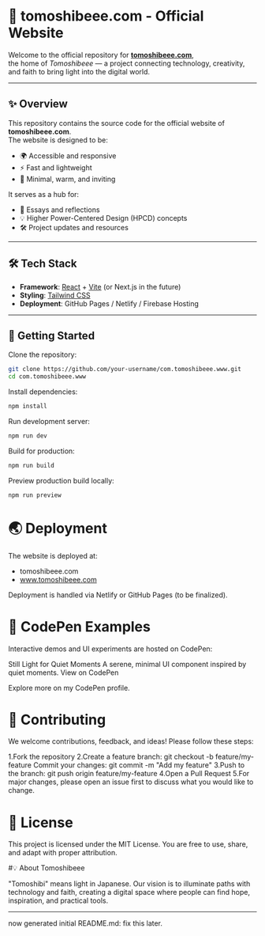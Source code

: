# 🌱 tomoshibeee.com - Official Website

Welcome to the official repository for **[tomoshibeee.com](https://tomoshibeee.com)**,  
the home of *Tomoshibeee* — a project connecting technology, creativity, and faith to bring light into the digital world.

---

## ✨ Overview
This repository contains the source code for the official website of **tomoshibeee.com**.  
The website is designed to be:
- 🌍 Accessible and responsive  
- ⚡ Fast and lightweight  
- 🎨 Minimal, warm, and inviting  

It serves as a hub for:
- 📖 Essays and reflections  
- 💡 Higher Power-Centered Design (HPCD) concepts  
- 🛠️ Project updates and resources  

---

## 🛠️ Tech Stack
- **Framework**: [React](https://reactjs.org/) + [Vite](https://vitejs.dev/) (or Next.js in the future)  
- **Styling**: [Tailwind CSS](https://tailwindcss.com/)  
- **Deployment**: GitHub Pages / Netlify / Firebase Hosting  

---

## 🚀 Getting Started

Clone the repository:

```bash
git clone https://github.com/your-username/com.tomoshibeee.www.git
cd com.tomoshibeee.www
```

Install dependencies:

```bash
npm install
```

Run development server:

```bash
npm run dev
```

Build for production:

```bash
npm run build
```

Preview production build locally:

```bash
npm run preview
```

# 🌏 Deployment

The website is deployed at:

- tomoshibeee.com
- www.tomoshibeee.com

Deployment is handled via Netlify or GitHub Pages (to be finalized).

# 🔗 CodePen Examples

Interactive demos and UI experiments are hosted on CodePen:

Still Light for Quiet Moments
A serene, minimal UI component inspired by quiet moments.
View on CodePen

Explore more on my CodePen profile.

# 🤝 Contributing

We welcome contributions, feedback, and ideas!
Please follow these steps:

1.Fork the repository
2.Create a feature branch: git checkout -b feature/my-feature
Commit your changes: git commit -m "Add my feature"
3.Push to the branch: git push origin feature/my-feature
4.Open a Pull Request
5.For major changes, please open an issue first to discuss what you would like to change.

# 📜 License

This project is licensed under the MIT License.
You are free to use, share, and adapt with proper attribution.

#💡 About Tomoshibeee

"Tomoshibi" means light in Japanese.
Our vision is to illuminate paths with technology and faith,
creating a digital space where people can find hope, inspiration, and practical tools.

---

now generated initial README.md: fix this later.

